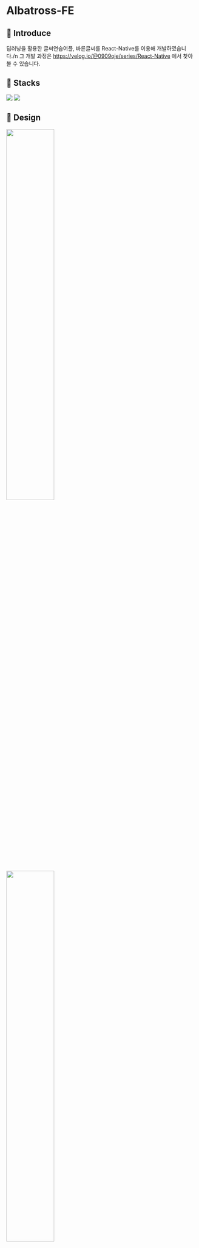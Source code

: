 # Albatross-FE

## 📌 Introduce

딥러닝을 활용한 글씨연습어플, 바른글씨를 React-Native를 이용해 개발하였습니다./n
그 개발 과정은 https://velog.io/@0909oje/series/React-Native 에서 찾아볼 수 있습니다.

## 📌 Stacks

<img src="https://img.shields.io/badge/ReactNative-FE2E2E?style=flat-square&logo=React&logoColor=white"/></a>
<img src="https://img.shields.io/badge/JavaScript-F7D358?style=flat-square&logo=JavaScript&logoColor=white"/></a>

## 📌 Design

<img src = "https://user-images.githubusercontent.com/65931227/150703538-d9b38b40-1ba7-45c8-88f3-78ed399952db.png" width="50%">

<img src = "https://user-images.githubusercontent.com/65931227/150703545-913b8cde-1006-4b68-9579-f1db8c511d5d.png" width="50%">

<img src = "https://user-images.githubusercontent.com/65931227/150703554-e51fddf1-b59a-4c56-b242-b8a588bffe06.png" width="50%">
